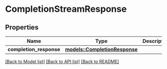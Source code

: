 # CompletionStreamResponse

## Properties

Name | Type | Description | Notes
------------ | ------------- | ------------- | -------------
**completion_response** | [**models::CompletionResponse**](CompletionResponse.md) |  | 

[[Back to Model list]](../README.md#documentation-for-models) [[Back to API list]](../README.md#documentation-for-api-endpoints) [[Back to README]](../README.md)


